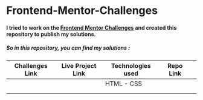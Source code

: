 # Frontend-Mentor-Challenges

#### I tried to work on the  [Frontend Mentor Challenges](https://www.frontendmentor.io/challenges) and created this repository to publish my solutions.

##### So in this repository, you can find my solutions :

| Challenges Link  | Live Project Link  |   Technologies used|   Repo Link|   |
|---|---|---|---|---|
|   |   | HTML - CSS  |   |   |
|   |   |   |   |   |
|   |   |   |   |   |